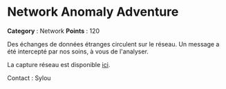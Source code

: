 # Network Anomaly Adventure

**Category** : Network
**Points** : 120

Des échanges de données étranges circulent sur le réseau.
Un message a été intercepté par nos soins, à vous de l'analyser.

La capture réseau est disponible [ici](http://10.22.148.10/~hsr224/tcp-stream/capture.pcap).

Contact : Sylou




